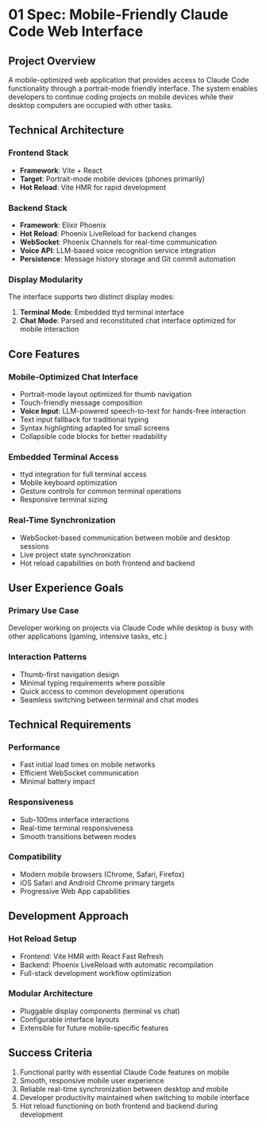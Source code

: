 # 01 Spec: Mobile-Friendly Claude Code Web Interface

## Project Overview

A mobile-optimized web application that provides access to Claude Code functionality through a portrait-mode friendly interface. The system enables developers to continue coding projects on mobile devices while their desktop computers are occupied with other tasks.

## Technical Architecture

### Frontend Stack
- **Framework**: Vite + React
- **Target**: Portrait-mode mobile devices (phones primarily)
- **Hot Reload**: Vite HMR for rapid development

### Backend Stack
- **Framework**: Elixir Phoenix
- **Hot Reload**: Phoenix LiveReload for backend changes
- **WebSocket**: Phoenix Channels for real-time communication
- **Voice API**: LLM-based voice recognition service integration
- **Persistence**: Message history storage and Git commit automation

### Display Modularity
The interface supports two distinct display modes:

1. **Terminal Mode**: Embedded ttyd terminal interface
2. **Chat Mode**: Parsed and reconstituted chat interface optimized for mobile interaction

## Core Features

### Mobile-Optimized Chat Interface
- Portrait-mode layout optimized for thumb navigation
- Touch-friendly message composition
- **Voice Input**: LLM-powered speech-to-text for hands-free interaction
- Text input fallback for traditional typing
- Syntax highlighting adapted for small screens
- Collapsible code blocks for better readability

### Embedded Terminal Access
- ttyd integration for full terminal access
- Mobile keyboard optimization
- Gesture controls for common terminal operations
- Responsive terminal sizing

### Real-Time Synchronization
- WebSocket-based communication between mobile and desktop sessions
- Live project state synchronization
- Hot reload capabilities on both frontend and backend

## User Experience Goals

### Primary Use Case
Developer working on projects via Claude Code while desktop is busy with other applications (gaming, intensive tasks, etc.)

### Interaction Patterns
- Thumb-first navigation design
- Minimal typing requirements where possible
- Quick access to common development operations
- Seamless switching between terminal and chat modes

## Technical Requirements

### Performance
- Fast initial load times on mobile networks
- Efficient WebSocket communication
- Minimal battery impact

### Responsiveness
- Sub-100ms interface interactions
- Real-time terminal responsiveness
- Smooth transitions between modes

### Compatibility
- Modern mobile browsers (Chrome, Safari, Firefox)
- iOS Safari and Android Chrome primary targets
- Progressive Web App capabilities

## Development Approach

### Hot Reload Setup
- Frontend: Vite HMR with React Fast Refresh
- Backend: Phoenix LiveReload with automatic recompilation
- Full-stack development workflow optimization

### Modular Architecture
- Pluggable display components (terminal vs chat)
- Configurable interface layouts
- Extensible for future mobile-specific features

## Success Criteria

1. Functional parity with essential Claude Code features on mobile
2. Smooth, responsive mobile user experience
3. Reliable real-time synchronization between desktop and mobile
4. Developer productivity maintained when switching to mobile interface
5. Hot reload functioning on both frontend and backend during development
